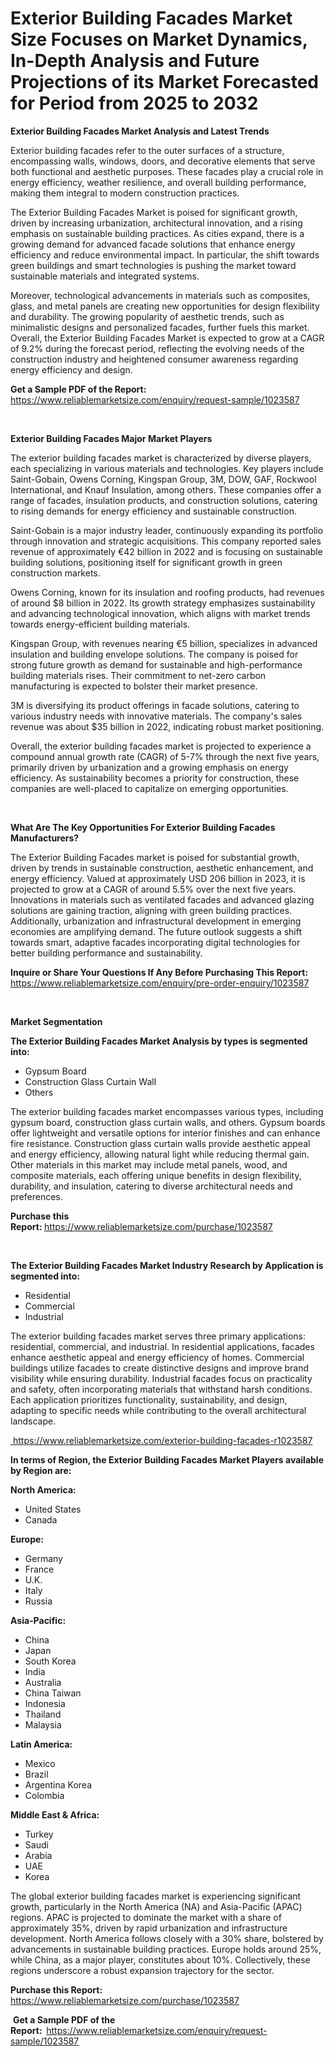 <p><h1>Exterior Building Facades Market Size Focuses on Market Dynamics, In-Depth Analysis and Future Projections of its Market Forecasted for Period from 2025 to 2032</h1></p><p><strong>Exterior Building Facades Market Analysis and Latest Trends</strong></p>
<p><p>Exterior building facades refer to the outer surfaces of a structure, encompassing walls, windows, doors, and decorative elements that serve both functional and aesthetic purposes. These facades play a crucial role in energy efficiency, weather resilience, and overall building performance, making them integral to modern construction practices.</p><p>The Exterior Building Facades Market is poised for significant growth, driven by increasing urbanization, architectural innovation, and a rising emphasis on sustainable building practices. As cities expand, there is a growing demand for advanced facade solutions that enhance energy efficiency and reduce environmental impact. In particular, the shift towards green buildings and smart technologies is pushing the market toward sustainable materials and integrated systems.</p><p>Moreover, technological advancements in materials such as composites, glass, and metal panels are creating new opportunities for design flexibility and durability. The growing popularity of aesthetic trends, such as minimalistic designs and personalized facades, further fuels this market. Overall, the Exterior Building Facades Market is expected to grow at a CAGR of 9.2% during the forecast period, reflecting the evolving needs of the construction industry and heightened consumer awareness regarding energy efficiency and design.</p></p>
<p><strong>Get a Sample PDF of the Report:&nbsp;</strong> <a href="https://www.reliablemarketsize.com/enquiry/request-sample/1023587?utm_campaign=2802&utm_medium=2&utm_source=Github&utm_content=ia&utm_term=18042025&utm_id=exterior-building-facades">https://www.reliablemarketsize.com/enquiry/request-sample/1023587</a></p>
<p>&nbsp;</p>
<p><strong>Exterior Building Facades Major Market Players</strong></p>
<p><p>The exterior building facades market is characterized by diverse players, each specializing in various materials and technologies. Key players include Saint-Gobain, Owens Corning, Kingspan Group, 3M, DOW, GAF, Rockwool International, and Knauf Insulation, among others. These companies offer a range of facades, insulation products, and construction solutions, catering to rising demands for energy efficiency and sustainable construction.</p><p>Saint-Gobain is a major industry leader, continuously expanding its portfolio through innovation and strategic acquisitions. This company reported sales revenue of approximately €42 billion in 2022 and is focusing on sustainable building solutions, positioning itself for significant growth in green construction markets.</p><p>Owens Corning, known for its insulation and roofing products, had revenues of around $8 billion in 2022. Its growth strategy emphasizes sustainability and advancing technological innovation, which aligns with market trends towards energy-efficient building materials.</p><p>Kingspan Group, with revenues nearing €5 billion, specializes in advanced insulation and building envelope solutions. The company is poised for strong future growth as demand for sustainable and high-performance building materials rises. Their commitment to net-zero carbon manufacturing is expected to bolster their market presence.</p><p>3M is diversifying its product offerings in facade solutions, catering to various industry needs with innovative materials. The company's sales revenue was about $35 billion in 2022, indicating robust market positioning.</p><p>Overall, the exterior building facades market is projected to experience a compound annual growth rate (CAGR) of 5-7% through the next five years, primarily driven by urbanization and a growing emphasis on energy efficiency. As sustainability becomes a priority for construction, these companies are well-placed to capitalize on emerging opportunities.</p></p>
<p>&nbsp;</p>
<p><strong>What Are The Key Opportunities For Exterior Building Facades Manufacturers?</strong></p>
<p><p>The Exterior Building Facades market is poised for substantial growth, driven by trends in sustainable construction, aesthetic enhancement, and energy efficiency. Valued at approximately USD 206 billion in 2023, it is projected to grow at a CAGR of around 5.5% over the next five years. Innovations in materials such as ventilated facades and advanced glazing solutions are gaining traction, aligning with green building practices. Additionally, urbanization and infrastructural development in emerging economies are amplifying demand. The future outlook suggests a shift towards smart, adaptive facades incorporating digital technologies for better building performance and sustainability.</p></p>
<p><strong>Inquire or Share Your Questions If Any Before Purchasing This Report:</strong> <a href="https://www.reliablemarketsize.com/enquiry/pre-order-enquiry/1023587?utm_campaign=2802&utm_medium=2&utm_source=Github&utm_content=ia&utm_term=18042025&utm_id=exterior-building-facades">https://www.reliablemarketsize.com/enquiry/pre-order-enquiry/1023587</a></p>
<p>&nbsp;</p>
<p><strong>Market Segmentation</strong></p>
<p><strong>The Exterior Building Facades Market Analysis by types is segmented into:</strong></p>
<p><ul><li>Gypsum Board</li><li>Construction Glass Curtain Wall</li><li>Others</li></ul></p>
<p><p>The exterior building facades market encompasses various types, including gypsum board, construction glass curtain walls, and others. Gypsum boards offer lightweight and versatile options for interior finishes and can enhance fire resistance. Construction glass curtain walls provide aesthetic appeal and energy efficiency, allowing natural light while reducing thermal gain. Other materials in this market may include metal panels, wood, and composite materials, each offering unique benefits in design flexibility, durability, and insulation, catering to diverse architectural needs and preferences.</p></p>
<p><strong>Purchase this Report:&nbsp;</strong><a href="https://www.reliablemarketsize.com/purchase/1023587?utm_campaign=2802&utm_medium=2&utm_source=Github&utm_content=ia&utm_term=18042025&utm_id=exterior-building-facades">https://www.reliablemarketsize.com/purchase/1023587</a></p>
<p>&nbsp;</p>
<p><strong>The Exterior Building Facades Market Industry Research by Application is segmented into:</strong></p>
<p><ul><li>Residential</li><li>Commercial</li><li>Industrial</li></ul></p>
<p><p>The exterior building facades market serves three primary applications: residential, commercial, and industrial. In residential applications, facades enhance aesthetic appeal and energy efficiency of homes. Commercial buildings utilize facades to create distinctive designs and improve brand visibility while ensuring durability. Industrial facades focus on practicality and safety, often incorporating materials that withstand harsh conditions. Each application prioritizes functionality, sustainability, and design, adapting to specific needs while contributing to the overall architectural landscape.</p></p>
<p><a href="https://www.reliablemarketsize.com/exterior-building-facades-r1023587?utm_campaign=2802&utm_medium=2&utm_source=Github&utm_content=ia&utm_term=18042025&utm_id=exterior-building-facades">&nbsp;https://www.reliablemarketsize.com/exterior-building-facades-r1023587</a></p>
<p><strong>In terms of Region, the Exterior Building Facades Market Players available by Region are:</strong></p>
<p>
    <p> <strong> North America: </strong>
        <ul>
            <li>United States</li>
            <li>Canada</li>
        </ul>
        </p> 
    <p> <strong> Europe: </strong>
        <ul>
            <li>Germany</li>
            <li>France</li>
            <li>U.K.</li>
            <li>Italy</li>
            <li>Russia</li>
        </ul>
        </p> 
    <p> <strong> Asia-Pacific: </strong>
        <ul>
            <li>China</li>
            <li>Japan</li>
            <li>South Korea</li>
            <li>India</li>
            <li>Australia</li>
            <li>China Taiwan</li>
            <li>Indonesia</li>
            <li>Thailand</li>
            <li>Malaysia</li>
        </ul>
        </p> 
    <p> <strong> Latin America: </strong>
        <ul>
            <li>Mexico</li>
            <li>Brazil</li>
            <li>Argentina Korea</li>
            <li>Colombia</li>
        </ul>
        </p> 
    <p> <strong> Middle East & Africa: </strong>
        <ul>
            <li>Turkey</li>
            <li>Saudi</li>
            <li>Arabia</li>
            <li>UAE</li>
            <li>Korea</li>
        </ul>
    </p>
    </p>
<p><p>The global exterior building facades market is experiencing significant growth, particularly in the North America (NA) and Asia-Pacific (APAC) regions. APAC is projected to dominate the market with a share of approximately 35%, driven by rapid urbanization and infrastructure development. North America follows closely with a 30% share, bolstered by advancements in sustainable building practices. Europe holds around 25%, while China, as a major player, constitutes about 10%. Collectively, these regions underscore a robust expansion trajectory for the sector.</p></p>
<p><strong>Purchase this Report: </strong><a href="https://www.reliablemarketsize.com/purchase/1023587?utm_campaign=2802&utm_medium=2&utm_source=Github&utm_content=ia&utm_term=18042025&utm_id=exterior-building-facades">https://www.reliablemarketsize.com/purchase/1023587</a></p>
<p>&nbsp;<strong>Get a Sample PDF of the Report:&nbsp;&nbsp;</strong><a href="https://www.reliablemarketsize.com/enquiry/request-sample/1023587?utm_campaign=2802&utm_medium=2&utm_source=Github&utm_content=ia&utm_term=18042025&utm_id=exterior-building-facades">https://www.reliablemarketsize.com/enquiry/request-sample/1023587</a></p>
<p><strong></strong></p>
<p><p></p><p></p><p></p></p>